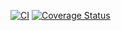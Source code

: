 [![CI](https://github.com/cerfical/example-actions/actions/workflows/ci.yml/badge.svg)](https://github.com/cerfical/example-actions/actions/workflows/ci.yml)
[![Coverage Status](https://coveralls.io/repos/github/cerfical/example-actions/badge.svg?branch=main)](https://coveralls.io/github/cerfical/example-actions?branch=main)
